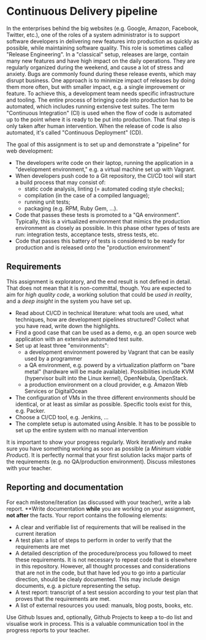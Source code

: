 # Continuous Delivery pipeline

In the enterprises behind the big websites (e.g. Google, Amazon, Facebook, Twitter, etc.), one of the roles of a system administrator is to support software developers in delivering new features into production as quickly as possible, while maintaining software quality. This role is sometimes called "Release Engineering". In a "classical" setup, releases are large, contain many new features and have high impact on the daily operations. They are regularly organized during the weekend, and cause a lot of stress and anxiety. Bugs are commonly found during these release events, which may disrupt business. One approach is to minimize impact of releases by doing them more often, but with smaller impact, e.g. a single improvement or feature. To achieve this, a development team needs specific infrastructure and tooling. The entire process of bringing code into production has to be automated, which includes running extensive test suites. The term "Continuous Integration" (CI) is used when the flow of code is automated up to the point where it is ready to be put into production. That final step is only taken after human intervention. When the release of code is also automated, it's called "Continuous Deployment" (CD).

The goal of this assignment is to set up and demonstrate a "pipeline" for web development:

- The developers write code on their laptop, running the application in a "development environment," e.g. a virtual machine set up with Vagrant.
- When developers push code to a Git repository, the CI/CD tool will start a build process that may consist of:
    - static code analysis, linting (= automated coding style checks);
    - compilation (in the case of a compiled language);
    - running unit tests;
    - packaging (e.g. RPM, Ruby Gem, ...).
- Code that passes these tests is promoted to a "QA environment". Typically, this is a virtualized environment that mimics the production environment as closely as possible. In this phase other types of tests are run: integration tests, acceptance tests, stress tests, etc.
- Code that passes this battery of tests is considered to be ready for production and is released onto the "production environment"

## Requirements

This assignment is exploratory, and the end result is not defined in detail. That does not mean that it is non-committal, though. You are expected to aim for *high quality code*, a working solution that could be *used in reality*, and a *deep insight* in the system you have set up.

- Read about CI/CD in technical literature: what tools are used, what techniques, how are development pipelines structured? Collect what you have read, write down the highlights.
- Find a good case that can be used as a demo, e.g. an open source web application with an extensive automated test suite.
- Set up at least three "environments":
    - a development environment powered by Vagrant that can be easily used by a programmer
    - a QA environment, e.g. powerd by a virtualization platform on "bare metal" (hardware will be made available). Possibilities include KVM (hypervisor built into the Linux kernel), OpenNebula, OpenStack.
    - a production environment on a cloud provider, e.g. Amazon Web Services or DigitalOcean
- The configuration of VMs in the three different environments should be identical, or at least as similar as possible. Specific tools exist for this, e.g. Packer.
- Choose a CI/CD tool, e.g. Jenkins, ...
- The complete setup is automated using Ansible. It has to be possible to set up the entire system with no manual intervention

It is important to show your progress regularly. Work iteratively and make sure you have something working as soon as possible (a *Minimum viable Product*). It is perfectly normal that your first solution lacks major parts of the requirements (e.g. no QA/production environment). Discuss milestones with your teacher.

## Reporting and documentation

For each milestone/iteration (as discussed with your teacher), write a lab report. **Write documentation **while** you are working on your assignment, **not after** the facts. Your report contains the following elements:

- A clear and verifiable list of requirements that will be realised in the current iteration
- A test plan: a list of steps to perform in order to verify that the requirements are met
- A detailed description of the procedure/process you followed to meet these requirements. It is not necessary to repeat code that is elsewhere in this repository. However, all thought processes and considerations that are not in the code, but that have led you to go into a particular direction, should be clealy documented. This may include design documents, e.g. a picture representing the setup.
- A test report: transcript of a test session according to your test plan that proves that the requirements are met.
- A list of external resources you used: manuals, blog posts, books, etc.

Use Github Issues and, optionally, Github Projects to keep a to-do list and visualise work in process. This is a valuable communication tool in the progress reports to your teacher.

